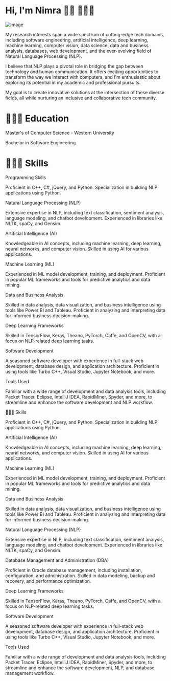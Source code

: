 # Hi, I'm Nimra 👋🏾 👩🏾‍💻

![image](https://user-images.githubusercontent.com/66442603/136705673-150482f3-910e-442e-80b3-7206a61b908d.png)

My research interests span a wide spectrum of cutting-edge tech domains, including software engineering, artificial intelligence, deep learning, machine learning, computer vision, data science, data and business analysis, databases, web development, and the ever-evolving field of Natural Language Processing (NLP).

I believe that NLP plays a pivotal role in bridging the gap between technology and human communication. It offers exciting opportunities to transform the way we interact with computers, and I'm enthusiastic about exploring its potential in my academic and professional pursuits.

My goal is to create innovative solutions at the intersection of these diverse fields, all while nurturing an inclusive and collaborative tech community.

# 👩🏼‍🎓 Education

Master's of Computer Science - Western University

Bachelor in Software Engineering

# 👩🏼‍💻 **Skills**

Programming Skills

Proficient in C++, C#, jQuery, and Python. Specialization in building NLP applications using Python.

Natural Language Processing (NLP)

Extensive expertise in NLP, including text classification, sentiment analysis, language modeling, and chatbot development. Experienced in libraries like NLTK, spaCy, and Gensim.

Artificial Intelligence (AI)

Knowledgeable in AI concepts, including machine learning, deep learning, neural networks, and computer vision. Skilled in using AI for various applications.

Machine Learning (ML)

Experienced in ML model development, training, and deployment. Proficient in popular ML frameworks and tools for predictive analytics and data mining.

Data and Business Analysis

Skilled in data analysis, data visualization, and business intelligence using tools like Power BI and Tableau. Proficient in analyzing and interpreting data for informed business decision-making.

Deep Learning Frameworks

Skilled in TensorFlow, Keras, Theano, PyTorch, Caffe, and OpenCV, with a focus on NLP-related deep learning tasks.

Software Development

A seasoned software developer with experience in full-stack web development, database design, and application architecture. Proficient in using tools like Turbo C++, Visual Studio, Jupyter Notebook, and more.

Tools Used

Familiar with a wide range of development and data analysis tools, including Packet Tracer, Eclipse, IntelliJ IDEA, RapidMiner, Spyder, and more, to streamline and enhance the software development and NLP workflow.


👩🏼‍💻 Skills

Proficient in C++, C#, jQuery, and Python. Specialization in building NLP applications using Python.

Artificial Intelligence (AI)

Knowledgeable in AI concepts, including machine learning, deep learning, neural networks, and computer vision. Skilled in using AI for various applications.

Machine Learning (ML)

Experienced in ML model development, training, and deployment. Proficient in popular ML frameworks and tools for predictive analytics and data mining.

Data and Business Analysis

Skilled in data analysis, data visualization, and business intelligence using tools like Power BI and Tableau. Proficient in analyzing and interpreting data for informed business decision-making.

Natural Language Processing (NLP)

Extensive expertise in NLP, including text classification, sentiment analysis, language modeling, and chatbot development. Experienced in libraries like NLTK, spaCy, and Gensim.

Database Management and Administration (DBA)

Proficient in Oracle database management, including installation, configuration, and administration. Skilled in data modeling, backup and recovery, and performance optimization.

Deep Learning Frameworks

Skilled in TensorFlow, Keras, Theano, PyTorch, Caffe, and OpenCV, with a focus on NLP-related deep learning tasks.

Software Development

A seasoned software developer with experience in full-stack web development, database design, and application architecture. Proficient in using tools like Turbo C++, Visual Studio, Jupyter Notebook, and more.

Tools Used

Familiar with a wide range of development and data analysis tools, including Packet Tracer, Eclipse, IntelliJ IDEA, RapidMiner, Spyder, and more, to streamline and enhance the software development, NLP, and database management workflow.













